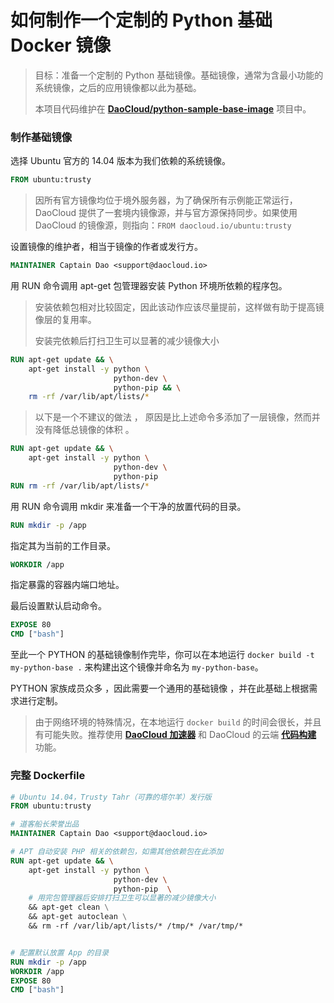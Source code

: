 # 如何制作一个定制的 Python 基础 Docker 镜像

> 目标：准备一个定制的 Python 基础镜像。基础镜像，通常为含最小功能的系统镜像，之后的应用镜像都以此为基础。
> 
> 本项目代码维护在 **[DaoCloud/python-sample-base-image](https://github.com/DaoCloud/python-sample-base-image)** 项目中。

### 制作基础镜像

选择 Ubuntu 官方的 14.04 版本为我们依赖的系统镜像。

``` dockerfile
FROM ubuntu:trusty
```

> 因所有官方镜像均位于境外服务器，为了确保所有示例能正常运行，DaoCloud 提供了一套境内镜像源，并与官方源保持同步。如果使用 DaoCloud 的镜像源，则指向：`FROM daocloud.io/ubuntu:trusty`

设置镜像的维护者，相当于镜像的作者或发行方。

``` dockerfile
MAINTAINER Captain Dao <support@daocloud.io>
```

用 RUN 命令调用 apt-get 包管理器安装 Python 环境所依赖的程序包。

> 安装依赖包相对比较固定，因此该动作应该尽量提前，这样做有助于提高镜像层的复用率。
> 
> 安装完依赖后打扫卫生可以显著的减少镜像大小

``` dockerfile
RUN apt-get update && \
  	apt-get install -y python \
    				   python-dev \
                       python-pip && \
  	rm -rf /var/lib/apt/lists/*
```

> 以下是一个不建议的做法 ， 原因是比上述命令多添加了一层镜像，然而并没有降低总镜像的体积 。 

``` dockerfile
RUN apt-get update && \
  	apt-get install -y python \
    				   python-dev \
                       python-pip 
RUN rm -rf /var/lib/apt/lists/*
```

用 RUN 命令调用 mkdir 来准备一个干净的放置代码的目录。

``` dockerfile
RUN mkdir -p /app
```

指定其为当前的工作目录。

``` dockerfile
WORKDIR /app
```

指定暴露的容器内端口地址。

最后设置默认启动命令。

``` dockerfile
EXPOSE 80
CMD ["bash"]
```

至此一个 PYTHON 的基础镜像制作完毕，你可以在本地运行 `docker build -t my-python-base .` 来构建出这个镜像并命名为 `my-python-base`。

PYTHON 家族成员众多 ，因此需要一个通用的基础镜像 ，并在此基础上根据需求进行定制。

> 由于网络环境的特殊情况，在本地运行 `docker build` 的时间会很长，并且有可能失败。推荐使用 **[DaoCloud 加速器](http://help.daocloud.io/intro/accelerator.html)** 和 DaoCloud 的云端 **[代码构建](http://help.daocloud.io/features/build-flows.html)** 功能。

### 完整 Dockerfile

``` dockerfile
# Ubuntu 14.04，Trusty Tahr（可靠的塔尔羊）发行版
FROM ubuntu:trusty

# 道客船长荣誉出品
MAINTAINER Captain Dao <support@daocloud.io>

# APT 自动安装 PHP 相关的依赖包，如需其他依赖包在此添加
RUN apt-get update && \
  	apt-get install -y python \
    				   python-dev \
                       python-pip  \
    # 用完包管理器后安排打扫卫生可以显著的减少镜像大小
    && apt-get clean \
    && apt-get autoclean \
    && rm -rf /var/lib/apt/lists/* /tmp/* /var/tmp/* 


# 配置默认放置 App 的目录
RUN mkdir -p /app
WORKDIR /app
EXPOSE 80
CMD ["bash"]
```
